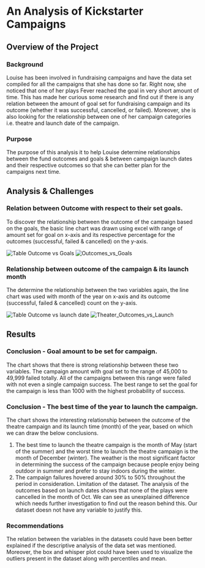# An Analysis of Kickstarter Campaigns

## Overview of the Project
### Background
Louise has been involved in fundraising campaigns and have the data set compiled for all the campaigns that she has done so far. Right now, she noticed that one of her plays Fever reached the goal in very short amount of time. This has made her curious some research and find out if there is any relation between the amount of goal set for fundraising campaign and its outcome (whether it was successful, cancelled, or failed). Moreover, she is also looking for the relationship between one of her campaign categories i.e.  theatre and launch date of the campaign.
### Purpose

The purpose of this analysis it to help Louise determine relationships between the fund outcomes and goals & between campaign launch dates and their respective outcomes so that she can better plan for the campaigns next time.



## Analysis & Challenges
### Relation between Outcome with respect to their set goals.
To discover the relationship between the outcome of the campaign based on the goals, the basic line chart was drawn using excel with range of amount set for goal on x-axis and its respective percentage for the outcomes (successful, failed & cancelled) on the y-axis.

![Table Outcome vs Goals](https://user-images.githubusercontent.com/82117986/116015564-b9f8bc00-a607-11eb-8b02-2b9bfe8f4dad.png)
![Outcomes_vs_Goals](https://user-images.githubusercontent.com/82117986/116015570-bfee9d00-a607-11eb-9684-6bcd0819828d.png)

### Relationship between outcome of the campaign & its launch month
The determine the relationship between the two variables again, the line chart was used with month of the year on x-axis and its outcome (successful, failed & cancelled) count on the y-axis.

![Table Outcome vs launch date](https://user-images.githubusercontent.com/82117986/116015595-d694f400-a607-11eb-8190-681ebc7743c2.png)
![Theater_Outcomes_vs_Launch](https://user-images.githubusercontent.com/82117986/116015605-dac11180-a607-11eb-997f-8157371d0d56.png)



## Results
### Conclusion -  Goal amount to be set for campaign.
The chart shows that there is strong relationship between these two variables. The campaign amount with goal set to the range of 45,000 to 49,999 failed totally. All of the campaigns between this range were failed with not even a single campaign success. The best range to set the goal for the campaign is less than 1000 with the highest probability of success. 
### Conclusion  - The best time of the year to launch the campaign.
The chart shows the interesting relationship between the outcome of the theatre campaign and its launch time (month) of the year, based on which we can draw the below conclusions.
1.	The best time to launch the theatre campaign is the month of May (start of the summer) and the worst time to launch the theatre campaign is the month of December (winter). The weather is the most significant factor in determining the success of the campaign because people enjoy being outdoor in summer and prefer to stay indoors during the winter.
2.	The campaign failures hovered around 30% to 50% throughout the period in consideration.
Limitation of the dataset.
The analysis of the outcomes based on launch dates shows that none of the plays were cancelled in the month of Oct. We can see as unexplained difference which needs further investigation to find out the reason behind this. Our dataset doesn not have any variable to justify this.

### Recommendations
The relation between the variables in the datasets could have been better explained if the descriptive analysis of the data set was mentioned.  Moreover, the box and whisper plot could have been used to visualize the outliers present in the dataset along with percentiles and mean.
